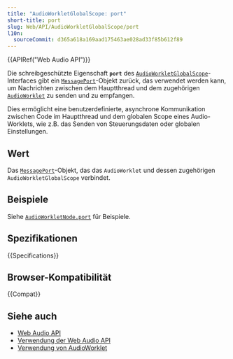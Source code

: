 ```yaml
---
title: "AudioWorkletGlobalScope: port"
short-title: port
slug: Web/API/AudioWorkletGlobalScope/port
l10n:
  sourceCommit: d365a618a169aad175463ae028ad33f85b612f89
---
```


{{APIRef("Web Audio API")}}

Die schreibgeschützte Eigenschaft **`port`** des [`AudioWorkletGlobalScope`](/de/docs/Web/API/AudioWorkletGlobalScope)-Interfaces gibt ein [`MessagePort`](/de/docs/Web/API/MessagePort)-Objekt zurück, das verwendet werden kann, um Nachrichten zwischen dem Hauptthread und dem zugehörigen [`AudioWorklet`](/de/docs/Web/API/AudioWorklet) zu senden und zu empfangen.

Dies ermöglicht eine benutzerdefinierte, asynchrone Kommunikation zwischen Code im Hauptthread und dem globalen Scope eines Audio-Worklets, wie z.B. das Senden von Steuerungsdaten oder globalen Einstellungen.

## Wert

Das [`MessagePort`](/de/docs/Web/API/MessagePort)-Objekt, das das `AudioWorklet` und dessen zugehörigen `AudioWorkletGlobalScope` verbindet.

## Beispiele

Siehe [`AudioWorkletNode.port`](/de/docs/Web/API/AudioWorkletNode/port#examples) für Beispiele.

## Spezifikationen

{{Specifications}}

## Browser-Kompatibilität

{{Compat}}

## Siehe auch

- [Web Audio API](/de/docs/Web/API/Web_Audio_API)
- [Verwendung der Web Audio API](/de/docs/Web/API/Web_Audio_API/Using_Web_Audio_API)
- [Verwendung von AudioWorklet](/de/docs/Web/API/Web_Audio_API/Using_AudioWorklet)
